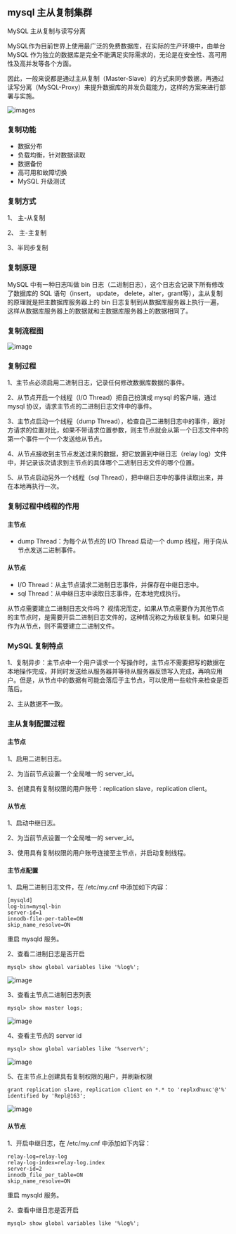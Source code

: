 ## mysql 主从复制集群
MySQL 主从复制与读写分离

MySQL作为目前世界上使用最广泛的免费数据库，在实际的生产环境中，由单台 MySQL 作为独立的数据库是完全不能满足实际需求的，无论是在安全性、高可用性及高并发等各个方面。

因此，一般来说都是通过主从复制（Master-Slave）的方式来同步数据，再通过读写分离（MySQL-Proxy）来提升数据库的并发负载能力，这样的方案来进行部署与实施。

![images](images/mysql-master-salve-proxy.jpg)

### 复制功能
* 数据分布
* 负载均衡，针对数据读取
* 数据备份
* 高可用和故障切换
* MySQL 升级测试

### 复制方式
1、 主-从复制

2、 主-主复制

3、半同步复制

### 复制原理
MySQL 中有一种日志叫做 bin 日志（二进制日志），这个日志会记录下所有修改了数据库的 SQL 语句（insert， update， delete，alter，grant等），主从复制的原理就是把主数据库服务器上的 bin 日志复制到从数据库服务器上执行一遍，这样从数据库服务器上的数据就和主数据库服务器上的数据相同了。

### 复制流程图
![image](images/master-slave-copy.png)

### 复制过程
1、主节点必须启用二进制日志，记录任何修改数据库数据的事件。

2、从节点开启一个线程（I/O Thread）把自己扮演成 mysql 的客户端，通过 mysql 协议，请求主节点的二进制日志文件中的事件。

3、主节点启动一个线程（dump Thread），检查自己二进制日志中的事件，跟对方请求的位置对比，如果不带请求位置参数，则主节点就会从第一个日志文件中的第一个事件一个一个发送给从节点。

4、从节点接收到主节点发送过来的数据，把它放置到中继日志（relay log）文件中，并记录该次请求到主节点的具体哪个二进制日志文件的哪个位置。

5、从节点启动另外一个线程（sql Thread），把中继日志中的事件读取出来，并在本地再执行一次。

### 复制过程中线程的作用
#### 主节点
* dump Thread：为每个从节点的 I/O Thread 启动一个 dump 线程，用于向从节点发送二进制事件。

#### 从节点
* I/O Thread：从主节点请求二进制日志事件，并保存在中继日志中。
* sql Thread：从中继日志中读取日志事件，在本地完成执行。

从节点需要建立二进制日志文件吗？
视情况而定，如果从节点需要作为其他节点的主节点时，是需要开启二进制日志文件的，这种情况称之为级联复制。如果只是作为从节点，则不需要建立二进制文件。

### MySQL 复制特点
1、复制异步：主节点中一个用户请求一个写操作时，主节点不需要把写的数据在本地操作完成，并同时发送给从服务器并等待从服务器反馈写入完成，再响应用户。但是，从节点中的数据有可能会落后于主节点，可以使用一些软件来检查是否落后。

2、主从数据不一致。

### 主从复制配置过程

#### 主节点
1、启用二进制日志。

2、为当前节点设置一个全局唯一的 server_id。

3、创建具有复制权限的用户账号：replication slave，replication client。

#### 从节点
1、启动中继日志。

2、为当前节点设置一个全局唯一的 server_id。

3、使用具有复制权限的用户账号连接至主节点，并启动复制线程。

#### 主节点配置
1、启用二进制日志文件，在 /etc/my.cnf 中添加如下内容：
```angular2html
[mysqld]
log-bin=mysql-bin
server-id=1
innodb-file-per-table=ON
skip_name_resolve=ON
```
重启 mysqld 服务。

2、查看二进制日志是否开启
```angular2html
mysql> show global variables like '%log%';
```
![image](images/mysql-copy-1.png)

3、查看主节点二进制日志列表
```angular2html
mysql> show master logs;
```
![image](images/mysql-copy-2.png)

4、查看主节点的 server id
```angular2html
mysql> show global variables like '%server%';
```
![image](images/mysql-copy-3.png)

5、在主节点上创建具有复制权限的用户，并刷新权限
```angular2html
grant replication slave, replication client on *.* to 'replxdhuxc'@'%' identified by 'Repl@163';
```
![image](images/mysql-copy-4.png)

#### 从节点
1、开启中继日志，在 /etc/my.cnf 中添加如下内容：
```angular2html
relay-log=relay-log
relay-log-index=relay-log.index
server-id=2
innodb_file_per_table=ON
skip_name_resolve=ON
```
重启 mysqld 服务。

2、查看中继日志是否开启
```angular2html
mysql> show global variables like '%log%';
```


